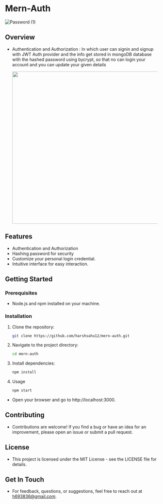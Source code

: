 ﻿# Mern-Auth

![Password (1)]()

## Overview
 - Authentication and Authorization : In which user can signin and signup with JWT Auth provider and the info get stored in mongoDB database with the hashed password using bycrypt, so that no can login your account and you can update your given details

   <img src="https://github.com/harshsahu12/mern-auth/assets/129574323/32c027f6-0a59-4a1f-8924-538c79a8c94e" width="500" />

## Features

- Authentication and Authorization
- Hashing password for security
- Customize your personal login credential.
- Intuitive interface for easy interaction.

## Getting Started

### Prerequisites

- Node.js and npm installed on your machine.

### Installation

1. Clone the repository:

   ```bash
   git clone https://github.com/harshsahu12/mern-auth.git
   
2. Navigate to the project directory:
   ```bash
   cd mern-auth
   
4. Install dependencies:
   ```bash
   npm install

4. Usage
   ```bash
   npm start
  - Open your browser and go to http://localhost:3000.

## Contributing

   - Contributions are welcome! If you find a bug or have an idea for an improvement, please open an issue or submit a pull request.

## License

   - This project is licensed under the MIT License - see the LICENSE file for details.

## Get In Touch

   - For feedback, questions, or suggestions, feel free to reach out at h693836@gmail.com.
